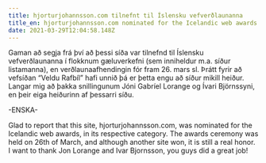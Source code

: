 ```yaml
---
title: hjorturjohannsson.com tilnefnt til Íslensku vefverðlaunanna
title_en: hjorturjohannsson.com nominated for the Icelandic web awards prize
date: 2021-03-29T12:04:58.148Z
---
```

Gaman að segja frá því að þessi síða var tilnefnd til Íslensku vefverðlaunanna í flokknum gæluverkefni (sem inniheldur m.a. síður listamanna), en verðlaunaafhendingin fór fram 26. mars sl. Þrátt fyrir að vefsíðan “Veldu Rafbíl” hafi unnið þá er þetta engu að síður mikill heiður. Langar mig að þakka snillingunum Jóni Gabríel Lorange og Ívari Björnssyni, en þeir eiga heiðurinn af þessarri síðu.

\-ENSKA-

Glad to report that this site, hjorturjohannsson.com, was nominated for the Icelandic web awards, in its respective category. The awards ceremony was held on 26th of March, and although another site won, it is still a real honor. I want to thank Jon Lorange and Ivar Bjornsson, you guys did a great job!